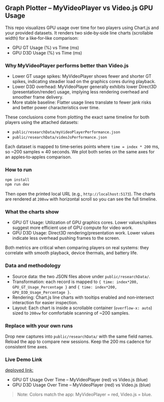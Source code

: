## Graph Plotter – MyVideoPlayer vs Video.js GPU Usage

This repo visualizes GPU usage over time for two players using Chart.js and your provided datasets. It renders two side‑by‑side line charts (scrollable width) for a like‑for‑like comparison:

- GPU GT Usage (%) vs Time (ms)
- GPU D3D Usage (%) vs Time (ms)

### Why MyVideoPlayer performs better than Video.js

- Lower GT usage spikes: MyVideoPlayer shows fewer and shorter GT spikes, indicating steadier load on the graphics cores during playback.
- Lower D3D overhead: MyVideoPlayer generally exhibits lower Direct3D (presentation/render) usage, implying less rendering overhead and smoother frame delivery.
- More stable baseline: Flatter usage lines translate to fewer jank risks and better power characteristics over time.

These conclusions come from plotting the exact same timeline for both players using the attached datasets:

- `public/researchData/myVideoPlayerPerformance.json`
- `public/researchData/videoJsPerformance.json`

Each dataset is mapped to time‑series points where `time = index * 200` ms, so ~200 samples ≈ 40 seconds. We plot both series on the same axes for an apples‑to‑apples comparison.

### How to run

```bash
npm install
npm run dev
```

Then open the printed local URL (e.g., `http://localhost:5173`). The charts are rendered at `200vw` with horizontal scroll so you can see the full timeline.

### What the charts show

- GPU GT Usage: Utilization of GPU graphics cores. Lower values/spikes suggest more efficient use of GPU compute for video work.
- GPU D3D Usage: Direct3D rendering/presentation work. Lower values indicate less overhead pushing frames to the screen.

Both metrics are critical when comparing players on real systems: they correlate with smooth playback, device thermals, and battery life.

### Data and methodology

- Source data: the two JSON files above under `public/researchData/`.
- Transformation: each record is mapped to `{ time: index*200, GPU_GT_Usage_Percentage }` and `{ time: index*200, GPU_D3D_Usage_Percentage }`.
- Rendering: Chart.js line charts with tooltips enabled and non‑intersect interaction for easier inspection.
- Layout: Each chart is inside a scrollable container (`overflow-x: auto`) sized to `200vw` for comfortable scanning of ~200 samples.

### Replace with your own runs

Drop new captures into `public/researchData/` with the same field names. Reload the app to compare new sessions. Keep the 200 ms cadence for consistent time axes.

### Live Demo Link

[deployed link:](https://my-player-better-than-video-js.vercel.app/)

- GPU GT Usage Over Time – MyVideoPlayer (red) vs Video.js (blue)
- GPU D3D Usage Over Time – MyVideoPlayer (red) vs Video.js (blue)

> Note: Colors match the app: MyVideoPlayer = red, Video.js = blue.

